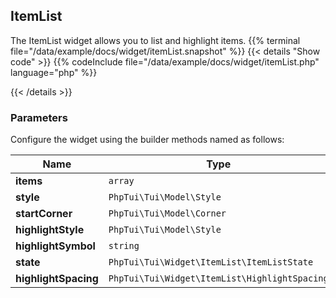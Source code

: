 ## ItemList

The ItemList widget allows you to list and highlight items.
{{% terminal file="/data/example/docs/widget/itemList.snapshot" %}}
{{< details "Show code"  >}}
{{% codeInclude file="/data/example/docs/widget/itemList.php" language="php" %}}

{{< /details >}}
### Parameters

Configure the widget using the builder methods named as follows:

| Name | Type | Description |
| --- | --- | --- |
| **items** | `array` |  |
| **style** | `PhpTui\Tui\Model\Style` |  |
| **startCorner** | `PhpTui\Tui\Model\Corner` |  |
| **highlightStyle** | `PhpTui\Tui\Model\Style` |  |
| **highlightSymbol** | `string` |  |
| **state** | `PhpTui\Tui\Widget\ItemList\ItemListState` |  |
| **highlightSpacing** | `PhpTui\Tui\Widget\ItemList\HighlightSpacing` |  |